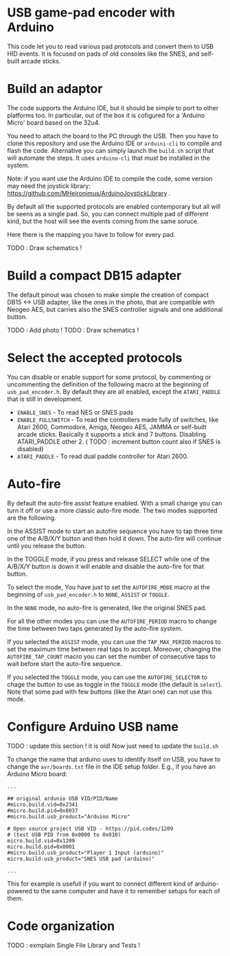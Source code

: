 
# USB game-pad encoder with Arduino

This code let you to read various pad protocols and convert them to USB HID
events. It is focused on pads of old consoles like the SNES, and self-built
arcade sticks.

# Build an adaptor

The code supports the Arduino IDE, but it should be simple to port to other
platforms too. In particular, out of the box it is cofigured for a 'Arduino
Micro' board based on the 32u4.

You need to attach the board to the PC through the USB. Then you have to clone
this repository and use the Arduino IDE or `arduini-cli` to compile and flash
the code. Alternative you can simply launch the `build.sh` script that will
automate the steps. It uses `arduino-cli` that must be installed in the system.

Note: if you want use the Arduino IDE to compile the code, some version may
need the joystick library: https://github.com/MHeironimus/ArduinoJoystickLibrary .

By default all the supported protocols are enabled contemporary but all will be
seens as a single pad. So, you can connect multiple pad of different kind, but
the host will see the events coming from the same soruce.

Here there is the mapping you have to follow for every pad.

TODO : Draw schematics !

# Build a compact DB15 adapter

The default pinout was chosen to make simple the creation of compact DB15 <-> USB
adapter, like the ones in the photo, that are compatible with Neogeo AES, but
carries also the SNES controller signals and one additional button.

TODO : Add photo !
TODO : Draw schematics !

# Select the accepted protocols

You can disable or enable support for some protocol, by commenting or uncommenting
the definition of the following macro at the beginning of `usb_pad_encoder.h`. By
default they are all enabled, except the `ATARI_PADDLE` that is still in
development.

- `ENABLE_SNES` - To read NES or SNES pads
- `ENABLE_FULLSWITCH` - To read the controllers made fully of switches, like Atari 2600,
  Commodore, Amiga, Neogeo AES, JAMMA or self-built arcade sticks. Basically it
  supports a stick and 7 buttons.  Disabling ATARI_PADDLE other 2. ( TODO :
  increment button count also if SNES is disabled)
- `ATARI_PADDLE` - To read dual paddle controller for Atari 2600.

# Auto-fire

By default the auto-fire assist feature enabled. With a small change you can
turn it off or use a more classic auto-fire mode. The two modes supported are
the following.

In the ASSIST mode to start an autofire sequence you have to tap three time one
of the A/B/X/Y button and then hold it down. The auto-fire will continue until
you release the button.

In the TOGGLE mode, if you press and release SELECT while one of the A/B/X/Y
button is down it will enable and disable the auto-fire for that button.

To select the mode, You have just to set the `AUTOFIRE_MODE` macro at the
beginning of `usb_pad_encoder.h` to `NONE`, `ASSIST` or `TOGGLE`.

In the `NONE` mode, no auto-fire is generated, like the original SNES pad.

For all the other modes you can use the `AUTOFIRE_PERIOD` macro to change the
time between two taps generated by the auto-fire system.

If you selected the `ASSIST` mode, you can use the `TAP_MAX_PERIOD` macros to
set the maximum time between real taps to accept. Moreover, changing the
`AUTOFIRE_TAP_COUNT` macro you can set the number of consecutive taps to wait
before start the auto-fire sequence.

If you selected the `TOGGLE` mode, you can use the `AUTOFIRE_SELECTOR` to chage
the button to use as toggle in the `TOGGLE` mode (the default is `select`). Note
that some pad with few buttons (like the Atari one) can not use this mode.

# Configure Arduino USB name

TODO : update this section ! it is old! Now just need to update the `build.sh`

To change the name that arduino uses to identify itself on USB, you have to
change the `avr/boards.txt` file in the IDE setup folder. E.g., if you have an
Arduino Micro board:

```
...

## original ardunio USB VID/PID/Name
#micro.build.vid=0x2341
#micro.build.pid=0x8037
#micro.build.usb_product="Arduino Micro"

# Open source project USB VID - https://pid.codes/1209
# (test USB PID from 0x0000 to 0x010)
micro.build.vid=0x1209
micro.build.pid=0x0001
#micro.build.usb_product="Player 1 Input (arduino)"
micro.build.usb_product="SNES USB pad (arduino)"

...
```

This for example is usefull if you want to connect different kind of
arduino-powered to the same computer and have it to remember setups for each of
them.

# Code organization

TODO : exmplain Single File Library and Tests !

